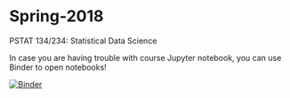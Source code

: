 # Spring-2018
PSTAT 134/234: Statistical Data Science

In case you are having trouble with course Jupyter notebook, you can use Binder to open notebooks!

[![Binder](https://mybinder.org/badge.svg)](https://mybinder.org/v2/gh/UCSB-PSTAT-134-234/Spring-2018/master)


